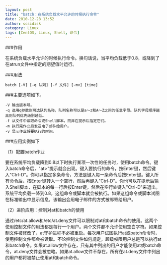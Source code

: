 ```yaml
---
layout: post
title: "batch：在系统负载水平允许的时候执行命令"
date: 2010-12-28 13:52
author: scsidisk
category: Linux
tags: [CentOS, Linux, Shell, 命令]
---
```


###作用

在系统负载水平允许的时候执行命令。换句话说，当平均负载低于0.8，或降到了在atrun文件中指定的期望值时运行。

###用法

```
batch [-V] [-q 队列] [-f 文件] [-mv] [time]
```

###主要选项如下。

```
-V 输出版本号。
-q 选用q参数则可选队列名称，队列名称可以是a～z和A～Z之间的任意字母。队列字母顺序越高则队列优先级别越低。
-f 从文件中读取命令或Shell脚本，而非在提示后指定它们。
-m 执行完作业后发送电子邮件给用户。
-v 显示作业将要执行的时间。
```

###应用实例如下

（1）配置batch作业

要在系统平均负载降到0.8以下时执行某项一次性的任务时，使用batch命令。键入batch命令后，"at\>"提示就会出现。键入要执行的命令，按Enter键，然后键入"Ctrl-D"。你可以指定多条命令，方法是键入每一条命令后按Enter键。键入所有命令后，按Enter键转入一个空行，然后再键入"Ctrl-D"。你也可以在提示后输入Shell脚本，在脚本的每一行后按Enter键，然后在空行处键入"Ctrl-D"来退出。系统平均负载一降到0.8，这组命令或脚本就会被执行。如果这组命令或脚本试图在标准输出中显示信息，该输出会用电子邮件的方式被邮寄给用户。

（2）进阶应用：控制对at和batch的使用

通过/etc/at.allow和/etc/at.deny文件可以限制对at和batch命令的使用。这两个使用控制文件的用法都是每行一个用户。两个文件都不允许使用空白字符。如果控制文件被修改了，at守护进程不必被重启。每次用户试图执行at或batch命令时，使用控制文件都会被读取。不论控制文件如何规定，超级权限用户总是可以执行at和batch命令。如果at.allow文件存在，只有其中列出的用户才能使用at或batch命令，at.deny文件会被忽略。如果at.allow文件不存在，所有在at.deny文件中列出的用户都将被禁止使用at和batch命令。

